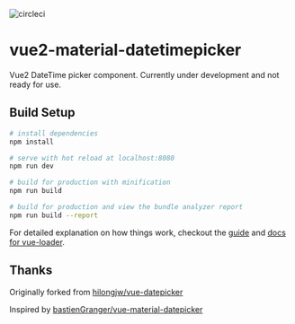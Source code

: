 ![circleci](https://circleci.com/gh/lukethompson/vue2-material-datetimepicker.svg?style=shield)

# vue2-material-datetimepicker
Vue2 DateTime picker component. Currently under development and not ready for use.

## Build Setup

``` bash
# install dependencies
npm install

# serve with hot reload at localhost:8080
npm run dev

# build for production with minification
npm run build

# build for production and view the bundle analyzer report
npm run build --report
```

For detailed explanation on how things work, checkout the [guide](http://vuejs-templates.github.io/webpack/) and [docs for vue-loader](http://vuejs.github.io/vue-loader).

## Thanks
Originally forked from [hilongjw/vue-datepicker](https://github.com/hilongjw/vue-datepicker)

Inspired by [bastienGranger/vue-material-datepicker](https://github.com/bastienGranger/vue-material-datepicker)
